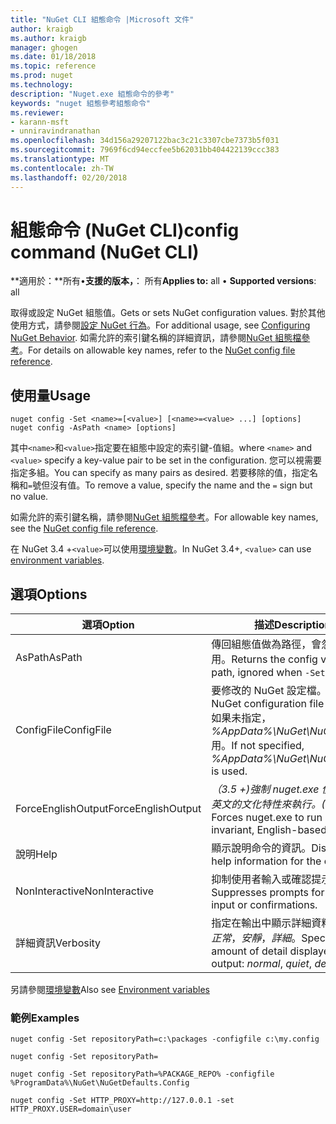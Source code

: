 ```yaml
---
title: "NuGet CLI 組態命令 |Microsoft 文件"
author: kraigb
ms.author: kraigb
manager: ghogen
ms.date: 01/18/2018
ms.topic: reference
ms.prod: nuget
ms.technology: 
description: "Nuget.exe 組態命令的參考"
keywords: "nuget 組態參考組態命令"
ms.reviewer:
- karann-msft
- unniravindranathan
ms.openlocfilehash: 34d156a29207122bac3c21c3307cbe7373b5f031
ms.sourcegitcommit: 7969f6cd94eccfee5b62031bb404422139ccc383
ms.translationtype: MT
ms.contentlocale: zh-TW
ms.lasthandoff: 02/20/2018
---
```

# <a name="config-command-nuget-cli"></a><span data-ttu-id="2fd55-104">組態命令 (NuGet CLI)</span><span class="sxs-lookup"><span data-stu-id="2fd55-104">config command (NuGet CLI)</span></span>

<span data-ttu-id="2fd55-105">**適用於：**所有&bullet;**支援的版本，**： 所有</span><span class="sxs-lookup"><span data-stu-id="2fd55-105">**Applies to:** all &bullet; **Supported versions**: all</span></span>

<span data-ttu-id="2fd55-106">取得或設定 NuGet 組態值。</span><span class="sxs-lookup"><span data-stu-id="2fd55-106">Gets or sets NuGet configuration values.</span></span> <span data-ttu-id="2fd55-107">對於其他使用方式，請參閱[設定 NuGet 行為](../consume-packages/configuring-nuget-behavior.md)。</span><span class="sxs-lookup"><span data-stu-id="2fd55-107">For additional usage, see [Configuring NuGet Behavior](../consume-packages/configuring-nuget-behavior.md).</span></span> <span data-ttu-id="2fd55-108">如需允許的索引鍵名稱的詳細資訊，請參閱[NuGet 組態檔參考](../reference/nuget-config-file.md)。</span><span class="sxs-lookup"><span data-stu-id="2fd55-108">For details on allowable key names, refer to the [NuGet config file reference](../reference/nuget-config-file.md).</span></span>

## <a name="usage"></a><span data-ttu-id="2fd55-109">使用量</span><span class="sxs-lookup"><span data-stu-id="2fd55-109">Usage</span></span>

```cli
nuget config -Set <name>=[<value>] [<name>=<value> ...] [options]
nuget config -AsPath <name> [options]
```

<span data-ttu-id="2fd55-110">其中`<name>`和`<value>`指定要在組態中設定的索引鍵-值組。</span><span class="sxs-lookup"><span data-stu-id="2fd55-110">where `<name>` and `<value>` specify a key-value pair to be set in the configuration.</span></span> <span data-ttu-id="2fd55-111">您可以視需要指定多組。</span><span class="sxs-lookup"><span data-stu-id="2fd55-111">You can specify as many pairs as desired.</span></span> <span data-ttu-id="2fd55-112">若要移除的值，指定名稱和`=`號但沒有值。</span><span class="sxs-lookup"><span data-stu-id="2fd55-112">To remove a value, specify the name and the `=` sign but no value.</span></span>

<span data-ttu-id="2fd55-113">如需允許的索引鍵名稱，請參閱[NuGet 組態檔參考](../reference/nuget-config-file.md)。</span><span class="sxs-lookup"><span data-stu-id="2fd55-113">For allowable key names, see the [NuGet config file reference](../reference/nuget-config-file.md).</span></span>

<span data-ttu-id="2fd55-114">在 NuGet 3.4 +`<value>`可以使用[環境變數](cli-ref-environment-variables.md)。</span><span class="sxs-lookup"><span data-stu-id="2fd55-114">In NuGet 3.4+, `<value>` can use [environment variables](cli-ref-environment-variables.md).</span></span>

## <a name="options"></a><span data-ttu-id="2fd55-115">選項</span><span class="sxs-lookup"><span data-stu-id="2fd55-115">Options</span></span>

| <span data-ttu-id="2fd55-116">選項</span><span class="sxs-lookup"><span data-stu-id="2fd55-116">Option</span></span> | <span data-ttu-id="2fd55-117">描述</span><span class="sxs-lookup"><span data-stu-id="2fd55-117">Description</span></span> |
| --- | --- |
| <span data-ttu-id="2fd55-118">AsPath</span><span class="sxs-lookup"><span data-stu-id="2fd55-118">AsPath</span></span> | <span data-ttu-id="2fd55-119">傳回組態值做為路徑，會忽略時`-Set`用。</span><span class="sxs-lookup"><span data-stu-id="2fd55-119">Returns the config value as a path, ignored when `-Set` is used.</span></span> |
| <span data-ttu-id="2fd55-120">ConfigFile</span><span class="sxs-lookup"><span data-stu-id="2fd55-120">ConfigFile</span></span> | <span data-ttu-id="2fd55-121">要修改的 NuGet 設定檔。</span><span class="sxs-lookup"><span data-stu-id="2fd55-121">The NuGet configuration file to modify.</span></span> <span data-ttu-id="2fd55-122">如果未指定， *%AppData%\NuGet\NuGet.Config*用。</span><span class="sxs-lookup"><span data-stu-id="2fd55-122">If not specified, *%AppData%\NuGet\NuGet.Config* is used.</span></span> |
| <span data-ttu-id="2fd55-123">ForceEnglishOutput</span><span class="sxs-lookup"><span data-stu-id="2fd55-123">ForceEnglishOutput</span></span> | <span data-ttu-id="2fd55-124">*（3.5 +)*強制 nuget.exe 使用不變，英文的文化特性來執行。</span><span class="sxs-lookup"><span data-stu-id="2fd55-124">*(3.5+)* Forces nuget.exe to run using an invariant, English-based culture.</span></span> |
| <span data-ttu-id="2fd55-125">說明</span><span class="sxs-lookup"><span data-stu-id="2fd55-125">Help</span></span> | <span data-ttu-id="2fd55-126">顯示說明命令的資訊。</span><span class="sxs-lookup"><span data-stu-id="2fd55-126">Displays help information for the command.</span></span> |
| <span data-ttu-id="2fd55-127">NonInteractive</span><span class="sxs-lookup"><span data-stu-id="2fd55-127">NonInteractive</span></span> | <span data-ttu-id="2fd55-128">抑制使用者輸入或確認提示。</span><span class="sxs-lookup"><span data-stu-id="2fd55-128">Suppresses prompts for user input or confirmations.</span></span> |
| <span data-ttu-id="2fd55-129">詳細資訊</span><span class="sxs-lookup"><span data-stu-id="2fd55-129">Verbosity</span></span> | <span data-ttu-id="2fd55-130">指定在輸出中顯示詳細資料的數量：*正常*，*安靜*，*詳細*。</span><span class="sxs-lookup"><span data-stu-id="2fd55-130">Specifies the amount of detail displayed in the output: *normal*, *quiet*, *detailed*.</span></span> |

<span data-ttu-id="2fd55-131">另請參閱[環境變數](cli-ref-environment-variables.md)</span><span class="sxs-lookup"><span data-stu-id="2fd55-131">Also see [Environment variables](cli-ref-environment-variables.md)</span></span>

### <a name="examples"></a><span data-ttu-id="2fd55-132">範例</span><span class="sxs-lookup"><span data-stu-id="2fd55-132">Examples</span></span>

```cli
nuget config -Set repositoryPath=c:\packages -configfile c:\my.config

nuget config -Set repositoryPath=

nuget config -Set repositoryPath=%PACKAGE_REPO% -configfile %ProgramData%\NuGet\NuGetDefaults.Config

nuget config -Set HTTP_PROXY=http://127.0.0.1 -set HTTP_PROXY.USER=domain\user
```
